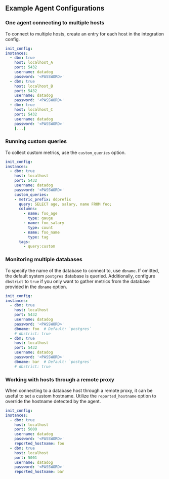 ## Example Agent Configurations

### One agent connecting to multiple hosts
To connect to multiple hosts, create an entry for each host in the integration config.
```yaml
init_config:
instances:
  - dbm: true
    host: localhost_A
    port: 5432
    username: datadog
    password: '<PASSWORD>'
  - dbm: true
    host: localhost_B
    port: 5432
    username: datadog
    password: '<PASSWORD>'
  - dbm: true
    host: localhost_C
    port: 5432
    username: datadog
    password: '<PASSWORD>'
    [...]
```

### Running custom queries
To collect custom metrics, use the `custom_queries` option.
```yaml
init_config:
instances:
  - dbm: true
    host: localhost
    port: 5432
    username: datadog
    password: '<PASSWORD>'
    custom_queries:
    - metric_prefix: ddprefix
      query: SELECT age, salary, name FROM foo;
      columns:
        - name: foo_age
          type: gauge
        - name: foo_salary
          type: count
        - name: foo_name
          type: tag
      tags:
        - query:custom
```

### Monitoring multiple databases 
To specify the name of the database to connect to, use `dbname`. If omitted, the default system `postgres` database is queried. Additionally, configure `dbstrict` to `true` if you only want to gather metrics from the database provided in the `dbname` option.

```yaml
init_config:
instances:
  - dbm: true
    host: localhost
    port: 5432
    username: datadog
    password: '<PASSWORD>'
    dbname: foo  # Default: `postgres`
    # dbstrict: true 
  - dbm: true
    host: localhost
    port: 5432
    username: datadog
    password: '<PASSWORD>'
    dbname: bar  # Default: `postgres`
    # dbstrict: true 
```

### Working with hosts through a remote proxy
When connecting to a database host through a remote proxy, it can be useful to set a custom hostname. Utilize the `reported_hostname` option to override the hostname detected by the agent.
```yaml
init_config:
instances:
  - dbm: true
    host: localhost
    port: 5000
    username: datadog
    password: '<PASSWORD>'
    reported_hostname: foo
  - dbm: true
    host: localhost
    port: 5001
    username: datadog
    password: '<PASSWORD>'
    reported_hostname: bar
```